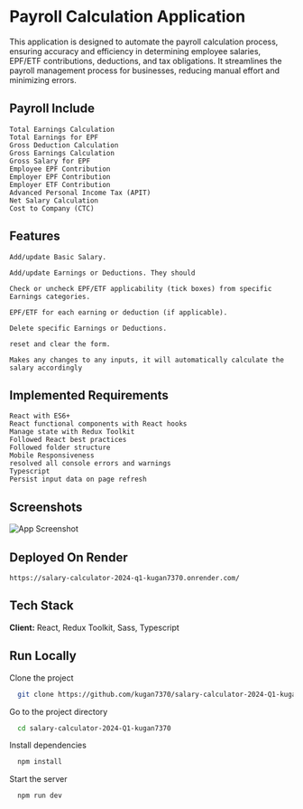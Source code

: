 
# Payroll Calculation Application

This application is designed to automate the payroll calculation process, ensuring accuracy and efficiency in determining employee salaries, EPF/ETF contributions, deductions, and tax obligations. It streamlines the payroll management process for businesses, reducing manual effort and minimizing errors.

## Payroll Include
    Total Earnings Calculation
    Total Earnings for EPF
    Gross Deduction Calculation
    Gross Earnings Calculation
    Gross Salary for EPF
    Employee EPF Contribution
    Employer EPF Contribution
    Employer ETF Contribution
    Advanced Personal Income Tax (APIT)
    Net Salary Calculation
    Cost to Company (CTC)

## Features

    Add/update Basic Salary.

    Add/update Earnings or Deductions. They should

    Check or uncheck EPF/ETF applicability (tick boxes) from specific
    Earnings categories.

    EPF/ETF for each earning or deduction (if applicable).

    Delete specific Earnings or Deductions.
    
    reset and clear the form.

    Makes any changes to any inputs, it will automatically calculate the salary accordingly






## Implemented Requirements

    React with ES6+
    React functional components with React hooks
    Manage state with Redux Toolkit
    Followed React best practices
    Followed folder structure
    Mobile Responsiveness
    resolved all console errors and warnings
    Typescript
    Persist input data on page refresh
## Screenshots

![App Screenshot](https://res.cloudinary.com/dpr0z7adq/image/upload/v1717144196/payroll-calculator/af0dfade-ba7d-44f4-836f-3547e6f84274.png)





## Deployed On Render


    https://salary-calculator-2024-q1-kugan7370.onrender.com/
## Tech Stack

**Client:** React, Redux Toolkit, Sass, Typescript



## Run Locally

Clone the project

```bash
  git clone https://github.com/kugan7370/salary-calculator-2024-Q1-kugan7370.git
```

Go to the project directory

```bash
  cd salary-calculator-2024-Q1-kugan7370
```

Install dependencies

```bash
  npm install
```

Start the server

```bash
  npm run dev
```

